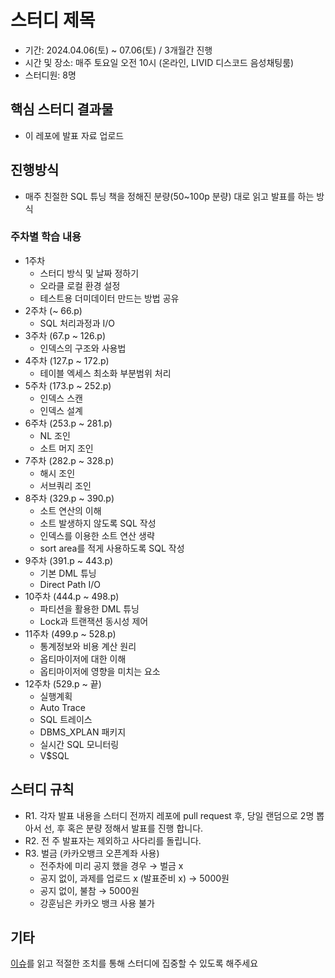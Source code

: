 # 스터디 제목

- 기간: 2024.04.06(토) ~ 07.06(토) / 3개월간 진행
- 시간 및 장소: 매주 토요일 오전 10시 (온라인, LIVID 디스코드 음성채팅룸)
- 스터디원: 8명

## 핵심 스터디 결과물

- 이 레포에 발표 자료 업로드

## 진행방식

- 매주 친절한 SQL 튜닝 책을 정해진 분량(50~100p 분량) 대로 읽고 발표를 하는 방식

### 주차별 학습 내용
- 1주차
    - 스터디 방식 및 날짜 정하기
    - 오라클 로컬 환경 설정
    - 테스트용 더미데이터 만드는 방법 공유
- 2주차 (~ 66.p)
    - SQL 처리과정과 I/O
- 3주차 (67.p ~ 126.p)
    - 인덱스의 구조와 사용법
- 4주차 (127.p ~ 172.p)
    - 테이블 엑세스 최소화
    부분범위 처리
- 5주차 (173.p ~ 252.p)
    - 인덱스 스캔
    - 인덱스 설계
- 6주차 (253.p ~ 281.p)
    - NL 조인
    - 소트 머지 조인
- 7주차 (282.p ~ 328.p)
    - 해시 조인
    - 서브쿼리 조인
- 8주차 (329.p ~ 390.p)
    - 소트 연산의 이해
    - 소트 발생하지 않도록 SQL 작성
    - 인덱스를 이용한 소트 연산 생략
    - sort area를 적게 사용하도록 SQL 작성
- 9주차 (391.p ~ 443.p)
    - 기본 DML 튜닝
    - Direct Path I/O
- 10주차 (444.p ~ 498.p)
    - 파티션을 활용한 DML 튜닝
    - Lock과 트랜잭션 동시성 제어
- 11주차 (499.p ~ 528.p)
    - 통계정보와 비용 계산 원리
    - 옵티마이저에 대한 이해
    - 옵티마이저에 영향을 미치는 요소
- 12주차 (529.p ~ 끝)
    - 실행계획
    - Auto Trace
    - SQL 트레이스
    - DBMS_XPLAN 패키지
    - 실시간 SQL 모니터링
    - V$SQL

## 스터디 규칙

- R1. 각자 발표 내용을 스터디 전까지 레포에 pull request 후, 당일 랜덤으로 2명 뽑아서 선, 후 혹은 분량 정해서 발표를 진행 합니다.
- R2. 전 주 발표자는 제외하고 사다리를 돌립니다.
- R3. 벌금 (카카오뱅크 오픈계좌 사용)
  - 전주차에 미리 공지 했을 경우 → 벌금 x
  - 공지 없이, 과제를 업로드 x (발표준비 x) → 5000원
  - 공지 없이, 불참 → 5000원
  - 강훈님은 카카오 뱅크 사용 불가

## 기타

[이슈](https://github.com/Learning-Is-Vital-In-Development/study-template/issues)를 읽고 적절한 조치를 통해 스터디에 집중할 수 있도록 해주세요
